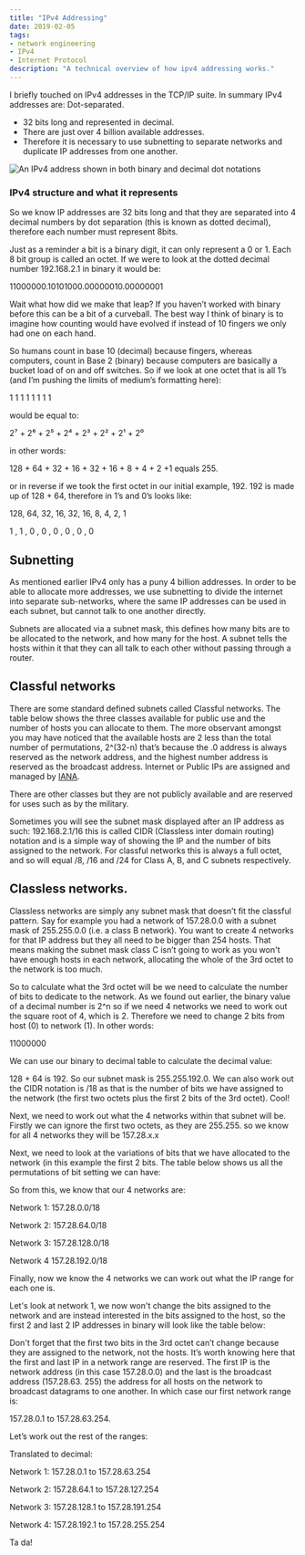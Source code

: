 ```yaml
---
title: "IPv4 Addressing"
date: 2019-02-05
tags: 
- network engineering
- IPv4
- Internet Protocol
description: "A technical overview of how ipv4 addressing works."
---
```

I briefly touched on IPv4 addresses in the TCP/IP suite. In summary IPv4 addresses are:
Dot-separated.

- 32 bits long and represented in decimal.
- There are just over 4 billion available addresses.
- Therefore it is necessary to use subnetting to separate networks and duplicate IP addresses from one another.

![](images/ipv4-binary.jpg "An IPv4 address shown in both binary and decimal dot notations")

### IPv4 structure and what it represents

So we know IP addresses are 32 bits long and that they are separated into 4 decimal numbers by dot separation (this is known as dotted decimal), therefore each number must represent 8bits.

Just as a reminder a bit is a binary digit, it can only represent a 0 or 1.
Each 8 bit group is called an octet. If we were to look at the dotted decimal number 192.168.2.1 in binary it would be:

11000000.10101000.00000010.00000001

Wait what how did we make that leap? If you haven’t worked with binary before this can be a bit of a curveball. The best way I think of binary is to imagine how counting would have evolved if instead of 10 fingers we only had one on each hand.

So humans count in base 10 (decimal) because fingers, whereas computers, count in Base 2 (binary) because computers are basically a bucket load of on and off switches.
So if we look at one octet that is all 1’s (and I’m pushing the limits of medium’s formatting here):

1 1 1 1 1 1 1 1

would be equal to:

2⁷ + 2⁶ + 2⁵ + 2⁴ + 2³ + 2² + 2¹ + 2⁰

in other words:

128 + 64 + 32 + 16 + 32 + 16 + 8 + 4 + 2 +1
equals 255.

<script src="https://gist.github.com/skipster2k2/9fe8184c907184fa23b5f1435feb6912.js"></script>

or in reverse if we took the first octet in our initial example, 192. 192 is made up of 128 + 64, therefore in 1’s and 0’s looks like:

128, 64, 32, 16, 32, 16, 8, 4, 2, 1

1 , 1 , 0 , 0 , 0 , 0 , 0 , 0

<script src="https://gist.github.com/skipster2k2/e268f0e0fec1abf43e9b14d3ffff0266.js"></script>

## Subnetting

As mentioned earlier IPv4 only has a puny 4 billion addresses. In order to be able to allocate more addresses, we use subnetting to divide the internet into separate sub-networks, where the same IP addresses can be used in each subnet, but cannot talk to one another directly.

Subnets are allocated via a subnet mask, this defines how many bits are to be allocated to the network, and how many for the host. A subnet tells the hosts within it that they can all talk to each other without passing through a router.

## Classful networks

There are some standard defined subnets called Classful networks. The table below shows the three classes available for public use and the number of hosts you can allocate to them. The more observant amongst you may have noticed that the available hosts are 2 less than the total number of permutations, 2^(32-n) that’s because the .0 address is always reserved as the network address, and the highest number address is reserved as the broadcast address. Internet or Public IPs are assigned and managed by [IANA](https://www.iana.org/).

<script src="https://gist.github.com/skipster2k2/cf6ac01f1a22a290f3ba4c31edde134b.js"></script>

There are other classes but they are not publicly available and are reserved for uses such as by the military.

Sometimes you will see the subnet mask displayed after an IP address as such:
192.168.2.1/16 this is called CIDR (Classless inter domain routing) notation and is a simple way of showing the IP and the number of bits assigned to the network. For classful networks this is always a full octet, and so will equal /8, /16 and /24 for Class A, B, and C subnets respectively.

## Classless networks.

Classless networks are simply any subnet mask that doesn’t fit the classful pattern.
Say for example you had a network of 157.28.0.0 with a subnet mask of 255.255.0.0 (i.e. a class B network). You want to create 4 networks for that IP address but they all need to be bigger than 254 hosts. That means making the subnet mask class C isn’t going to work as you won't have enough hosts in each network, allocating the whole of the 3rd octet to the network is too much.

So to calculate what the 3rd octet will be we need to calculate the number of bits to dedicate to the network. As we found out earlier, the binary value of a decimal number is 2^n so if we need 4 networks we need to work out the square root of 4, which is 2. Therefore we need to change 2 bits from host (0) to network (1). In other words:

11000000

We can use our binary to decimal table to calculate the decimal value:

<script src="https://gist.github.com/skipster2k2/e32a3fbc25e78dba8300ce702604a7b8.js"></script>

128 + 64 is 192. So our subnet mask is 255.255.192.0. We can also work out the CIDR notation is /18 as that is the number of bits we have assigned to the network (the first two octets plus the first 2 bits of the 3rd octet). Cool!

Next, we need to work out what the 4 networks within that subnet will be. Firstly we can ignore the first two octets, as they are 255.255. so we know for all 4 networks they will be 157.28.x.x

Next, we need to look at the variations of bits that we have allocated to the network (in this example the first 2 bits. The table below shows us all the permutations of bit setting we can have:

<script src="https://gist.github.com/skipster2k2/bf627c64c7c4addcd6e228fa3d1e33d3.js"></script>

So from this, we know that our 4 networks are:

Network 1: 157.28.0.0/18

Network 2: 157.28.64.0/18

Network 3: 157.28.128.0/18

Network 4 157.28.192.0/18

Finally, now we know the 4 networks we can work out what the IP range for each one is.

Let's look at network 1, we now won't change the bits assigned to the network and are instead interested in the bits assigned to the host, so the first 2 and last 2 IP addresses in binary will look like the table below:

<script src="https://gist.github.com/skipster2k2/bca52e160c4a447bafd484d40fcd06d6.js"></script>

Don't forget that the first two bits in the 3rd octet can’t change because they are assigned to the network, not the hosts. It’s worth knowing here that the first and last IP in a network range are reserved. The first IP is the network address (in this case 157.28.0.0) and the last is the broadcast address (157.28.63. 255) the address for all hosts on the network to broadcast datagrams to one another. In which case our first network range is:

157.28.0.1 to 157.28.63.254.

Let’s work out the rest of the ranges:

<script src="https://gist.github.com/skipster2k2/3011d0358dd89db58ad256721ea00d94.js"></script>

Translated to decimal:

Network 1: 157.28.0.1 to 157.28.63.254

Network 2: 157.28.64.1 to 157.28.127.254

Network 3: 157.28.128.1 to 157.28.191.254

Network 4: 157.28.192.1 to 157.28.255.254

Ta da!